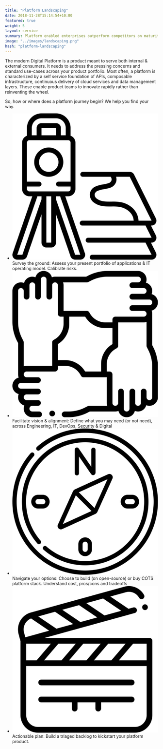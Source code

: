 ```yaml
---
title: "Platform Landscaping"
date: 2018-11-28T15:14:54+10:00
featured: true
weight: 5
layout: service
summary: Platform enabled enterprises outperform competitors on maturity indices, including IT agility, Customer Experience & Cost of operations. Platformatory can enable you to forge a strong cloud native backbone & platform definition fit to your business domain.
image: "../images/landscaping.png"
hash: "platform-landscaping"
---
```


The modern Digital Platform is a product meant to serve both  internal & external consumers. It needs to address the pressing concerns and standard use-cases across your product portfolio. Most often, a platform is characterized by a self service foundation of APIs, composable infrastructure, continuous delivery of cloud services and  data management layers. These enable product teams to innovate rapidly rather than reinventing the wheel.

So, how or where does a platform journey begin? We help you find your way.

* <span class="icon-serv"><img src="../images/icons/survey.svg" /></span>Survey the ground: Assess your present portfolio of applications & IT operating model. Calibrate risks.
* <span class="icon-serv"><img src="../images/icons/facilitate.svg" /></span>Facilitate vision & alignment: Define what you may need (or not need), across Engineering, IT, DevOps, Security & Digital
* <span class="icon-serv"><img src="../images/icons/navigate.svg" /></span>Navigate your options: Choose to build (on open-source) or buy COTS platform stack. Understand cost, pros/cons and tradeoffs
* <span class="icon-serv"><img src="../images/icons/action.svg" /></span>Actionable plan: Build a triaged backlog to kickstart your platform product.



